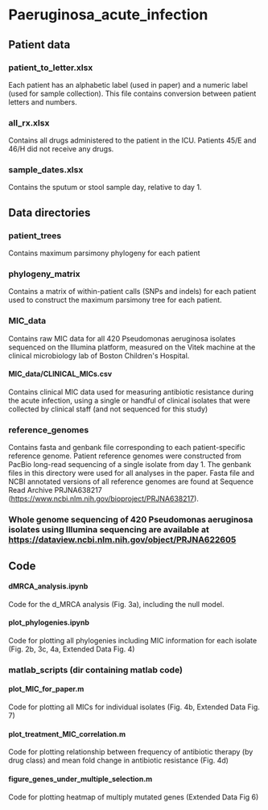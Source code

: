 # Paeruginosa_acute_infection 

## Patient data
### patient_to_letter.xlsx
Each patient has an alphabetic label (used in paper) and a numeric label (used for sample collection). This file contains conversion between patient letters and numbers.

### all_rx.xlsx
Contains all drugs administered to the patient in the ICU. Patients 45/E and 46/H did not receive any drugs.

### sample_dates.xlsx
Contains the sputum or stool sample day, relative to day 1.

## Data directories
### patient_trees 
Contains maximum parsimony phylogeny for each patient 

### phylogeny_matrix
Contains a matrix of within-patient calls (SNPs and indels) for each patient used to construct the maximum parsimony tree for each patient.

### MIC_data
Contains raw MIC data for all 420 Pseudomonas aeruginosa isolates sequenced on the Illumina platform, measured on the Vitek machine at the clinical microbiology lab of Boston Children's Hospital. 
#### MIC_data/CLINICAL_MICs.csv 
Contains clinical MIC data used for measuring antibiotic resistance during the acute infection, using a single or handful of clinical isolates that were collected by clinical staff (and not sequenced for this study)

### reference_genomes
Contains fasta and genbank file corresponding to each patient-specific reference genome. Patient reference genomes were constructed from PacBio long-read sequencing of a single isolate from day 1. The genbank files in this directory were used for all analyses in the paper. Fasta file and NCBI annotated versions of all reference genomes are found at Sequence Read Archive PRJNA638217 (https://www.ncbi.nlm.nih.gov/bioproject/PRJNA638217).

### Whole genome sequencing of 420 Pseudomonas aeruginosa isolates using Illumina sequencing are available at https://dataview.ncbi.nlm.nih.gov/object/PRJNA622605

## Code 
#### dMRCA_analysis.ipynb 
Code for the d_MRCA analysis (Fig. 3a), including the null model. 

#### plot_phylogenies.ipynb
Code for plotting all phylogenies including MIC information for each isolate (Fig. 2b, 3c, 4a, Extended Data Fig. 4)

### matlab_scripts (dir containing matlab code)
#### plot_MIC_for_paper.m 
Code for plotting all MICs for individual isolates (Fig. 4b, Extended Data Fig. 7)

#### plot_treatment_MIC_correlation.m 
Code for plotting relationship between frequency of antibiotic therapy (by drug class) and mean fold change in antibiotic resistance (Fig. 4d)

#### figure_genes_under_multiple_selection.m 
Code for plotting heatmap of multiply mutated genes (Extended Data Fig 6)
